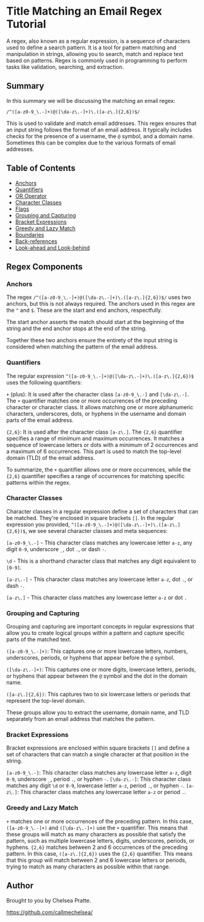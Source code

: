 # Title Matching an Email Regex Tutorial

A regex, also known as a regular expression, is a sequence of characters used to define a search pattern. It is a tool for pattern matching and manipulation in strings, allowing you to search, match and replace text based on patterns. Regex is commonly used in programming to perform tasks like validation, searching, and extraction.

## Summary

In this summary we will be discussing the matching an email regex: 

`/^([a-z0-9_\.-]+)@([\da-z\.-]+)\.([a-z\.]{2,6})$/`

This is used to validate and match email addresses. This regex ensures that an input string follows the format of an email address. It typically includes checks for the presence of a username, the `@` symbol, and a domain name. Sometimes this can be complex due to the various formats of email addresses.

## Table of Contents

- [Anchors](#anchors)
- [Quantifiers](#quantifiers)
- [OR Operator](#or-operator)
- [Character Classes](#character-classes)
- [Flags](#flags)
- [Grouping and Capturing](#grouping-and-capturing)
- [Bracket Expressions](#bracket-expressions)
- [Greedy and Lazy Match](#greedy-and-lazy-match)
- [Boundaries](#boundaries)
- [Back-references](#back-references)
- [Look-ahead and Look-behind](#look-ahead-and-look-behind)

## Regex Components

### Anchors
The regex  `/^([a-z0-9_\.-]+)@([\da-z\.-]+)\.([a-z\.]{2,6})$/` uses two anchors, but this is not always required. The anchors used in this regex are the `^` and `$`. These are the start and end anchors, respectfully.

The start anchor asserts the match should start at the beginning of the string and the end anchor stops at the end of the string.

Together these two anchors ensure the entirety of the input string is considered when matching the pattern of the email address.

### Quantifiers
The regular expression `^([a-z0-9_\.-]+)@([\da-z\.-]+)\.([a-z\.]{2,6})$` uses the following quantifiers:

`+` (plus): It is used after the character class `[a-z0-9_\.-]` and `[\da-z\.-]`. The `+` quantifier matches one or more occurrences of the preceding character or character class. It allows matching one or more alphanumeric characters, underscores, dots, or hyphens in the username and domain parts of the email address.

`{2,6}`: It is used after the character class `[a-z\.]`. The `{2,6}` quantifier specifies a range of minimum and maximum occurrences. It matches a sequence of lowercase letters or dots with a minimum of 2 occurrences and a maximum of 6 occurrences. This part is used to match the top-level domain (TLD) of the email address.

To summarize, the `+` quantifier allows one or more occurrences, while the `{2,6}` quantifier specifies a range of occurrences for matching specific patterns within the regex.
### Character Classes
Character classes in a regular expression define a set of characters that can be matched. They're enclosed in square brackets `[]`. In the regular expression you provided, `^([a-z0-9_\.-]+)@([\da-z\.-]+)\.([a-z\.]{2,6})$`, we see several character classes and meta sequences:

`[a-z0-9_\.-]` - This character class matches any lowercase letter `a-z`, any digit `0-9`, underscore `_`, dot `.`, or dash `-`.

`\d` - This is a shorthand character class that matches any digit equivalent to `[0-9]`.

`[a-z\.-]` - This character class matches any lowercase letter `a-z`, dot `.`, or dash `-`.

`[a-z\.]` - This character class matches any lowercase letter `a-z` or dot `.`
### Grouping and Capturing
Grouping and capturing are important concepts in regular expressions that allow you to create logical groups within a pattern and capture specific parts of the matched text.

`([a-z0-9_\.-]+)`: This captures one or more lowercase letters, numbers, underscores, periods, or hyphens that appear before the `@` symbol.

`([\da-z\.-]+)`: This captures one or more digits, lowercase letters, periods, or hyphens that appear between the `@` symbol and the dot in the domain name.

`([a-z\.]{2,6})`: This captures two to six lowercase letters or periods that represent the top-level domain.

These groups allow you to extract the username, domain name, and TLD separately from an email address that matches the pattern.

### Bracket Expressions
Bracket expressions are enclosed within square brackets `[]` and define a set of characters that can match a single character at that position in the string.


`[a-z0-9_\.-]`: This character class matches any lowercase letter `a-z`, digit `0-9`, underscore `_`, period `.`, or hyphen `-`.
`[\da-z\.-]`: This character class matches any digit `\d` or `0-9`, lowercase letter `a-z`, period `.`, or hyphen `-`.
`[a-z\.]`: This character class matches any lowercase letter `a-z` or period `.`.

### Greedy and Lazy Match
`+` matches one or more occurrences of the preceding pattern. In this case, `([a-z0-9_\.-]+)` and `([\da-z\.-]+)` use the `+` quantifier. This means that these groups will match as many characters as possible that satisfy the pattern, such as multiple lowercase letters, digits, underscores, periods, or hyphens.
`{2,6}` matches between 2 and 6 occurrences of the preceding pattern. In this case, `([a-z\.]{2,6})` uses the `{2,6}` quantifier. This means that this group will match between 2 and 6 lowercase letters or periods, trying to match as many characters as possible within that range.

## Author

Brought to you by Chelsea Pratte.

https://github.com/callmechelsea/